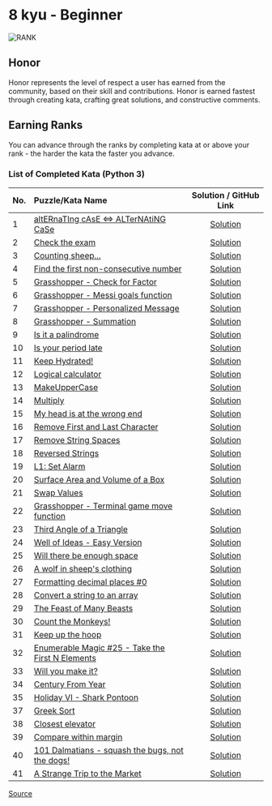 # 8 kyu - Beginner

![RANK](https://github.com/ikostan/codewars/blob/master/img/copy-rank-kyu.png)

## Honor

Honor represents the level of respect a user has earned from the community,
based on their skill and contributions. Honor is earned fastest through creating
kata, crafting great solutions, and constructive comments.

## Earning Ranks

You can advance through the ranks by completing kata at or above your rank - the
harder the kata the faster you advance.

### List of Completed Kata (Python 3)
<!-- markdownlint-disable MD013 -->
| No. | Puzzle/Kata Name                                                                                                       |                                         Solution / GitHub Link                                          |
|-----|:-----------------------------------------------------------------------------------------------------------------------|:-------------------------------------------------------------------------------------------------------:|
| 1   | [altERnaTIng cAsE <=> ALTerNAtiNG CaSe](https://www.codewars.com/kata/56efc695740d30f963000557)                        |           [Solution](https://github.com/ikostan/codewars/tree/master/kyu_8/alternating_case)            |
| 2   | [Check the exam](https://www.codewars.com/kata/5a3dd29055519e23ec000074)                                               |            [Solution](https://github.com/ikostan/codewars/tree/master/kyu_8/check_the_exam)             |
| 3   | [Counting sheep...](https://www.codewars.com/kata/54edbc7200b811e956000556)                                            |            [Solution](https://github.com/ikostan/codewars/tree/master/kyu_8/counting_sheep)             |
| 4   | [Find the first non-consecutive number](https://www.codewars.com/kata/58f8a3a27a5c28d92e000144)                        | [Solution](https://github.com/ikostan/codewars/tree/master/kyu_8/find_the_first_non_consecutive_number) |
| 5   | [Grasshopper - Check for Factor](https://www.codewars.com/kata/55cbc3586671f6aa070000fb)                               |     [Solution](https://github.com/ikostan/codewars/tree/master/kyu_8/grasshopper_check_for_factor)      |
| 6   | [Grasshopper - Messi goals function](https://www.codewars.com/kata/55f73be6e12baaa5900000d4)                           |   [Solution](https://github.com/ikostan/codewars/tree/master/kyu_8/grasshopper_messi_goals_function)    |
| 7   | [Grasshopper - Personalized Message](https://www.codewars.com/kata/5772da22b89313a4d50012f7)                           |   [Solution](https://github.com/ikostan/codewars/tree/master/kyu_8/grasshopper_personalized_message)    |
| 8   | [Grasshopper - Summation](https://www.codewars.com/kata/55d24f55d7dd296eb9000030)                                      |         [Solution](https://github.com/ikostan/codewars/tree/master/kyu_8/grasshopper_summation)         |
| 9   | [Is it a palindrome](https://www.codewars.com/kata/57a1fd2ce298a731b20006a4)                                           |          [Solution](https://github.com/ikostan/codewars/tree/master/kyu_8/is_it_a_palindrome)           |
| 10  | [Is your period late](https://www.codewars.com/kata/578a8a01e9fd1549e50001f1)                                          |          [Solution](https://github.com/ikostan/codewars/tree/master/kyu_8/is_your_period_late)          |
| 11  | [Keep Hydrated!](https://www.codewars.com/kata/582cb0224e56e068d800003c)                                               |             [Solution](https://github.com/ikostan/codewars/blob/master/kyu_8/keep_hydrated)             |
| 12  | [Logical calculator](https://www.codewars.com/kata/57096af70dad013aa200007b)                                           |          [Solution](https://github.com/ikostan/codewars/tree/master/kyu_8/logical_calculator)           |
| 13  | [MakeUpperCase](https://www.codewars.com/kata/57a0556c7cb1f31ab3000ad7)                                                |            [Solution](https://github.com/ikostan/codewars/tree/master/kyu_8/make_upper_case)            |
| 14  | [Multiply](https://www.codewars.com/kata/50654ddff44f800200000004)                                                     |               [Solution](https://github.com/ikostan/codewars/tree/master/kyu_8/multiply)                |
| 15  | [My head is at the wrong end](https://www.codewars.com/kata/56f699cd9400f5b7d8000b55)                                  |      [Solution](https://github.com/ikostan/codewars/tree/master/kyu_8/my_head_is_at_the_wrong_end)      |
| 16  | [Remove First and Last Character](https://www.codewars.com/kata/56bc28ad5bdaeb48760009b0)                              |    [Solution](https://github.com/ikostan/codewars/tree/master/kyu_8/remove_first_and_last_character)    |
| 17  | [Remove String Spaces](https://www.codewars.com/kata/57eae20f5500ad98e50002c5)                                         |         [Solution](https://github.com/ikostan/codewars/tree/master/kyu_8/remove_string_spaces)          |
| 18  | [Reversed Strings](https://www.codewars.com/kata/5168bb5dfe9a00b126000018)                                             |           [Solution](https://github.com/ikostan/codewars/tree/master/kyu_8/reversed_strings)            |
| 19  | [L1: Set Alarm](https://www.codewars.com/kata/568dcc3c7f12767a62000038)                                                |               [Solution](https://github.com/ikostan/codewars/tree/master/kyu_8/set_alarm)               |
| 20  | [Surface Area and Volume of a Box](https://www.codewars.com/kata/565f5825379664a26b00007c)                             |    [Solution](https://github.com/ikostan/codewars/tree/master/kyu_8/surface_area_and_volume_of_box)     |
| 21  | [Swap Values](https://www.codewars.com/kata/5388f0e00b24c5635e000fc6)                                                  |              [Solution](https://github.com/ikostan/codewars/tree/master/kyu_8/swap_values)              |
| 22  | [Grasshopper - Terminal game move function](https://www.codewars.com/kata/563a631f7cbbc236cf0000c2)                    |      [Solution](https://github.com/ikostan/codewars/tree/master/kyu_8/terminal_game_move_function)      |
| 23  | [Third Angle of a Triangle](https://www.codewars.com/kata/5a023c426975981341000014)                                    |        [Solution](https://github.com/ikostan/codewars/tree/master/kyu_8/third_angle_of_triangle)        |
| 24  | [Well of Ideas - Easy Version](https://www.codewars.com/kata/57f222ce69e09c3630000212)                                 |      [Solution](https://github.com/ikostan/codewars/tree/master/kyu_8/well_of_ideas_easy_version)       |
| 25  | [Will there be enough space](https://www.codewars.com/kata/5875b200d520904a04000003)                                   |      [Solution](https://github.com/ikostan/codewars/tree/master/kyu_8/will_there_be_enough_space)       |
| 26  | [A wolf in sheep's clothing](https://www.codewars.com/kata/5c8bfa44b9d1192e1ebd3d15)                                   |        [Solution](https://github.com/ikostan/codewars/tree/master/kyu_8/wolf_in_sheep_clothing)         |
| 27  | [Formatting decimal places #0](https://www.codewars.com/kata/5641a03210e973055a00000d)                                 |      [Solution](https://github.com/ikostan/codewars/tree/master/kyu_8/formatting_decimal_places_0)      |
| 28  | [Convert a string to an array](https://www.codewars.com/kata/57e76bc428d6fbc2d500036d)                                 |      [Solution](https://github.com/ikostan/codewars/tree/master/kyu_8/convert_string_to_an_array)       |
| 29  | [The Feast of Many Beasts](https://www.codewars.com/kata/5aa736a455f906981800360d)                                     |       [Solution](https://github.com/ikostan/codewars/tree/master/kyu_8/the_feast_of_many_beasts)        |
| 30  | [Count the Monkeys!](https://www.codewars.com/kata/count-the-monkeys)                                                  |           [Solution](https://github.com/ikostan/codewars/tree/master/kyu_8/count_the_monkeys)           |
| 31  | [Keep up the hoop](https://www.codewars.com/kata/55cb632c1a5d7b3ad0000145)                                             |           [Solution](https://github.com/ikostan/codewars/tree/master/kyu_8/keep_up_the_hoop)            |
| 32  | [Enumerable Magic #25 - Take the First N Elements](https://www.codewars.com/kata/545afd0761aa4c3055001386)             |          [Solution](https://github.com/ikostan/codewars/tree/master/kyu_8/enumerable_magic_25)          |
| 33  | [Will you make it?](https://www.codewars.com/kata/5861d28f124b35723e00005e)                                            |           [Solution](https://github.com/ikostan/codewars/tree/master/kyu_8/will_you_make_it)            |
| 34  | [Century From Year](https://www.codewars.com/kata/5a3fe3dde1ce0e8ed6000097)                                            |           [Solution](https://github.com/ikostan/codewars/tree/master/kyu_8/century_from_year)           |
| 35  | [Holiday VI - Shark Pontoon](https://www.codewars.com/kata/57e921d8b36340f1fd000059)                                   |       [Solution](https://github.com/ikostan/codewars/tree/master/kyu_8/holiday_vi_shark_pontoon)        |
| 37  | [Greek Sort](https://www.codewars.com/kata/56bc1acf66a2abc891000561)                                                   |              [Solution](https://github.com/ikostan/codewars/tree/master/kyu_8/greek_sort)               |
| 38  | [Closest elevator](https://www.codewars.com/kata/5c374b346a5d0f77af500a5a)                                             |           [Solution](https://github.com/ikostan/codewars/tree/master/kyu_8/closest_elevator)            |
| 39  | [Compare within margin](https://www.codewars.com/kata/56453a12fcee9a6c4700009c)                                        |         [Solution](https://github.com/ikostan/codewars/tree/master/kyu_8/compare_within_margin)         |
| 40  | [101 Dalmatians - squash the bugs, not the dogs!](https://www.codewars.com/kata/56f6919a6b88de18ff000b36)              |      [Solution](https://github.com/ikostan/codewars/tree/master/kyu_8/dalmatians_101_squash_bugs)       |
| 41  | [A Strange Trip to the Market](https://www.codewars.com/kata/55ccdf1512938ce3ac000056)                                 |      [Solution](https://github.com/ikostan/codewars/tree/master/kyu_8/strange_trip_to_the_market)       |
<!-- markdownlint-enable MD013 -->
[Source](https://www.codewars.com/about)
